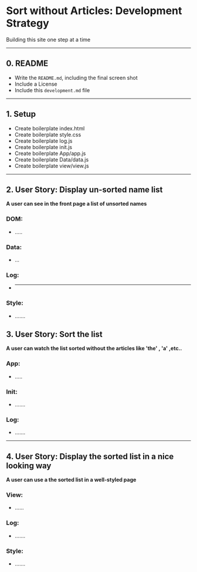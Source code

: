 # Sort without Articles: Development Strategy

Building this site one step at a time

---

## 0. README

- Write the `README.md`, including the final screen shot
- Include a License
- Include this `development.md` file

---

## 1. Setup

- Create boilerplate index.html
- Create boilerplate style.css
- Create boilerplate log.js
- Create boilerplate init.js
- Create boilerplate App/app.js
- Create boilerplate Data/data.js
- Create boilerplate view/view.js

---

## 2. User Story: Display un-sorted name list

**A user can see in the front page a list of unsorted names**

### DOM:

- .....

### Data:

- ...

### Log:

- ***

### Style:

- .......

## 3. User Story: Sort the list

**A user can watch the list sorted without the articles like 'the' , 'a' ,etc..**

### App:

- .....

### Init:

- .......

### Log:

- .......

---

## 4. User Story: Display the sorted list in a nice looking way

**A user can use a the sorted list in a well-styled page**

### View:

- ......

### Log:

- .......

### Style:

- .......
